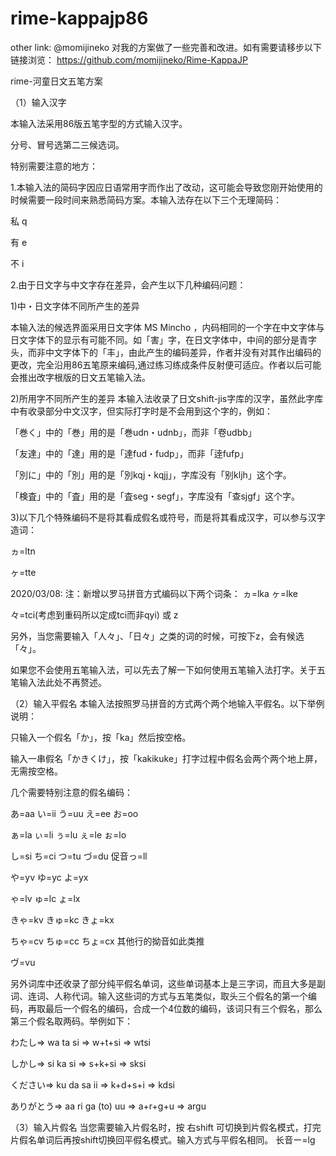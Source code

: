 # rime-kappajp86

other link:
@momijineko 对我的方案做了一些完善和改进。如有需要请移步以下链接浏览：
https://github.com/momijineko/Rime-KappaJP




rime-河童日文五笔方案

（1）输入汉字

本输入法采用86版五笔字型的方式输入汉字。

分号、冒号选第二三候选词。

特别需要注意的地方：

1.本输入法的简码字因应日语常用字而作出了改动，这可能会导致您刚开始使用的时候需要一段时间来熟悉简码方案。本输入法存在以下三个无理简码：

私   q

有   e

不   i

2.由于日文字与中文字存在差异，会产生以下几种编码问题：

1)中・日文字体不同所产生的差异

本输入法的候选界面采用日文字体 MS Mincho ，内码相同的一个字在中文字体与日文字体下的显示有可能不同。如「害」字，在日文字体中，中间的部分是青字头，而非中文字体下的「丰」，由此产生的编码差异，作者并没有对其作出编码的更改，完全沿用86五笔原来编码,通过练习练成条件反射便可适应。作者以后可能会推出改字根版的日文五笔输入法。

2)所用字不同所产生的差异
    本输入法收录了日文shift-jis字库的汉字，虽然此字库中有收录部分中文汉字，但实际打字时是不会用到这个字的，例如：

「巻く」中的「巻」用的是「巻udn・udnb」，而非「卷udbb」

「友達」中的「達」用的是「達fud・fudp」，而非「逹fufp」

「別に」中的「別」用的是「別kqj・kqjj」，字库没有「别kljh」这个字。

「検査」中的「査」用的是「査seg・segf」，字库没有「查sjgf」这个字。

3)以下几个特殊编码不是将其看成假名或符号，而是将其看成汉字，可以参与汉字造词：

ヵ=ltn

ヶ=tte

2020/03/08:
注：新增以罗马拼音方式编码以下两个词条：
ヵ=lka
ヶ=lke

々=tci(考虑到重码所以定成tci而非qyi) 或 z

另外，当您需要输入「人々」、「日々」之类的词的时候，可按下z，会有候选「々」。

如果您不会使用五笔输入法，可以先去了解一下如何使用五笔输入法打字。关于五笔输入法此处不再赘述。

 

（2）输入平假名
本输入法按照罗马拼音的方式两个两个地输入平假名。以下举例说明：

只输入一个假名「か」，按「ka」然后按空格。

输入一串假名「かきくけ」，按「kakikuke」打字过程中假名会两个两个地上屏，无需按空格。

几个需要特别注意的假名编码：

あ=aa   い=ii   う=uu   え=ee   お=oo

ぁ=la   ぃ=li   ぅ=lu   ぇ=le   ぉ=lo

し=si   ち=ci   つ=tu   づ=du   促音っ=ll

や=yv   ゆ=yc   よ=yx

ゃ=lv   ゅ=lc   ょ=lx

きゃ=kv   きゅ=kc   きょ=kx

ちゃ=cv   ちゅ=cc   ちょ=cx   其他行的拗音如此类推

ヴ=vu

另外词库中还收录了部分纯平假名单词，这些单词基本上是三字词，而且大多是副词、连词、人称代词。输入这些词的方式与五笔类似，取头三个假名的第一个编码，再取最后一个假名的编码，合成一个4位数的编码，该词只有三个假名，那么第三个假名取两码。举例如下：

わたし=> wa ta si => w+t+si => wtsi

しかし=> si ka si => s+k+si => sksi

ください=> ku da sa ii => k+d+s+i => kdsi

ありがとう=> aa ri ga (to) uu => a+r+g+u => argu

（3）输入片假名
    当您需要输入片假名时，按 右shift 可切换到片假名模式，打完片假名单词后再按shift切换回平假名模式。输入方式与平假名相同。
   长音ー=lg

